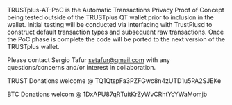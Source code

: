 TRUSTplus-AT-PoC is the Automatic Transactions Privacy Proof of Concept being tested outside of the TRUSTplus QT wallet prior to inclusion in the wallet.
Initial testing will be conducted via interfacing with TrustPlusd to construct default transaction types and subsequent raw transactions. 
Once the PoC phase is complete the code will be ported to the next version of the TRUSTplus wallet. 

Please contact Sergio Tafur <setafur@gmail.com> with any questions/concerns and/or interest in collaboration.

TRUST Donations welcome @ TQ1QtspFa3PZFGwc8n4zUTD1u5PA2SJEKe

BTC Donations welcom @ 1DxAPU87qRTuitKrZyWvCRhtYcYWaMomjb
